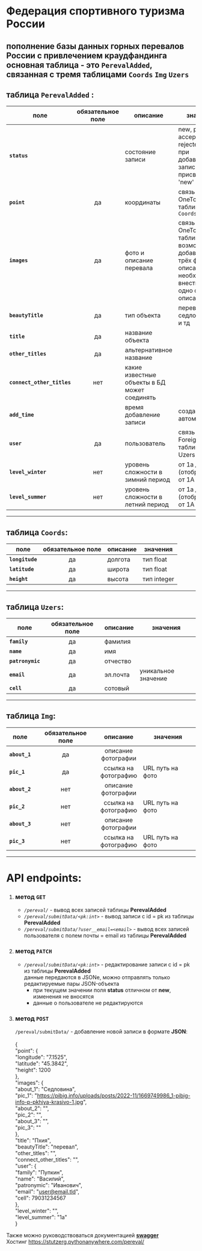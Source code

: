 # Федерация спортивного туризма России


пополнение базы данных горных перевалов России с привлечением краудфандинга </br>
основная таблица - это `PerevalAdded`,</br>
связанная с тремя таблицами `Coords` `Img` `Uzers` 
------
## таблица `PerevalAdded` :
поле | обязательное поле | описание   | значения
---|:-----------------:|------------|---
**`status`** |                   | состояние записи | new, pending, accepted, rejected, </br> при добавлении записи присваивается 'new'
**`point`** |        да         | координаты | связь OneToOne с таблицей `Coords`
**`images`** |        да         | фото и описание перевала | связь OneToOne с таблицей `Img`, </br>возможно добавление трёх фото с описанием,  </br> необходимо внести хотя бы одно фото с описанием
**`beautyTitle`** |        да         | тип объекта | перевал, седло, хребет и тд
**`title`** |        да         | название объекта |
**`other_titles`** |        да         | альтернативное название |
**`connect_other_titles`**  |        нет        | какие известные объекты в БД может соединять |
**`add_time`** |                   | время добавление записи | создаётся автоматически
**`user`** |        да         | пользователь | связь ForeignKey с таблицей Uzers
**`level_winter`** |        нет        | уровень сложности в зимний период | от 1a до 6b (отображается от 1А до 6Б)
**`level_summer`** |        нет        | уровень сложности в летний период | от 1a до 6b (отображается от 1А до 6Б)
------
## таблица `Coords`:
поле | обязательное поле |    описание | значения
---|:------------:|------------|---
 **`longitude`** | да |     долгота | тип float
 **`latitude`** | да |      широта | тип float                
 **`height`**  | да |      высота | тип integer               
------
## таблица `Uzers`:
поле | обязательное поле |    описание | значения
---|:------------:|----------|---
**`family`** |да | фамилия |
**`name`**|да | имя |
**`patronymic`**|да | отчество |
**`email`**|да | эл.почта | уникальное значение
**`cell`**|да | сотовый |
------
## таблица `Img`:
поле | обязательное поле |          описание          | значения
---|:-----------------:|:--------------------------:|---
**`about_1`** | да |  описание</br>фотографии   
**`pic_1`** | да | ссылка на </br>фотографию  |URL путь на фото
**`about_2`** | нет |  описание</br>фотографии   
**`pic_2`** | нет | ссылка на </br>фотографию  |URL путь на фото
**`about_3`** | нет |  описание</br>фотографии   
**`pic_3`** | нет | ссылка на </br>фотографию  |URL путь на фото

----
# API endpoints:
1. ### метод **`GET`**
    - *`/pereval/`* - вывод всех записей таблицы **PerevalAdded**
    - *`/pereval/submitData/<pk:int>`* - вывод записи с id = pk из таблицы **PerevalAdded**
    - *`/pereval/submitData/?user__email=<email>`* - вывод всех записей пользователя с полем почты = email из таблицы **PerevalAdded**
2. ### метод **`PATCH`**
    - *`/pereval/submitData/<pk:int>`* - редактирование записи с id = pk из таблицы **PerevalAdded**</br>
      данные передаются в JSONе, можно отправлять только редактируемые пары JSON-объекта</br>
      - при текущем значении поля **status** отличном от **new**, изменения не вносятся
      - данные о пользователе не редактируются
3. ### метод **`POST`** 
   `/pereval/submitData/` - добавление новой записи в формате **JSON**:<br>   
   {  <br>
    "point": { <br>
    "longitude": "7.1525",<br>
    "latitude": "45.3842",<br>
    "height": 1200<br>
  },<br>
  "images": {<br>
    "about_1": "Седловина",<br>
    "pic_1": "https://pibig.info/uploads/posts/2022-11/1669749986_1-pibig-info-p-pkhiya-krasivo-1.jpg", <br>
    "about_2": "",<br>
    "pic_2": "",<br>
    "about_3": "",<br>
    "pic_3": ""<br>
  },<br>
  "title": "Пхия",<br>
  "beautyTitle": "перевал",<br>
  "other_titles": "",<br>
  "connect_other_titles": "",<br>
  "user": {<br>
    "family": "Пупкин",<br>
    "name": "Василий",<br>
    "patronymic": "Иванович",<br>
    "email": "user@email.tld",<br>
    "cell": 79031234567<br>
  },<br>
  "level_winter": "",<br>
  "level_summer": "1a"<br>
  }<br>
   
Также можно руководствоваться документацией  [**swagger**](https://stutzerg.pythonanywhere.com/swagger-ui)<br>
Хостинг https://stutzerg.pythonanywhere.com/pereval/